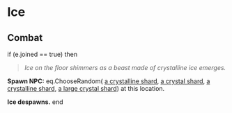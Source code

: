 # Ice
## Combat

if (e.joined == true) then


>*Ice on the floor shimmers as a beast made of crystalline ice emerges.*


**Spawn NPC:** eq.ChooseRandom( [a crystalline shard](/npc/112098), [a crystal shard](/npc/112076), [a crystalline shard](/npc/112098), [a large crystal shard](/npc/112077)) at this location.


**Ice despawns.**
end
